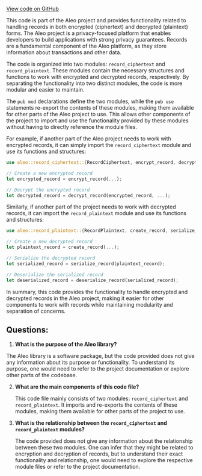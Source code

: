 [View code on GitHub](https://github.com/AleoHQ/aleo/wasm/src/record/mod.rs)

This code is part of the Aleo project and provides functionality related to handling records in both encrypted (ciphertext) and decrypted (plaintext) forms. The Aleo project is a privacy-focused platform that enables developers to build applications with strong privacy guarantees. Records are a fundamental component of the Aleo platform, as they store information about transactions and other data.

The code is organized into two modules: `record_ciphertext` and `record_plaintext`. These modules contain the necessary structures and functions to work with encrypted and decrypted records, respectively. By separating the functionality into two distinct modules, the code is more modular and easier to maintain.

The `pub mod` declarations define the two modules, while the `pub use` statements re-export the contents of these modules, making them available for other parts of the Aleo project to use. This allows other components of the project to import and use the functionality provided by these modules without having to directly reference the module files.

For example, if another part of the Aleo project needs to work with encrypted records, it can simply import the `record_ciphertext` module and use its functions and structures:

```rust
use aleo::record_ciphertext::{RecordCiphertext, encrypt_record, decrypt_record};

// Create a new encrypted record
let encrypted_record = encrypt_record(...);

// Decrypt the encrypted record
let decrypted_record = decrypt_record(encrypted_record, ...);
```

Similarly, if another part of the project needs to work with decrypted records, it can import the `record_plaintext` module and use its functions and structures:

```rust
use aleo::record_plaintext::{RecordPlaintext, create_record, serialize_record, deserialize_record};

// Create a new decrypted record
let plaintext_record = create_record(...);

// Serialize the decrypted record
let serialized_record = serialize_record(plaintext_record);

// Deserialize the serialized record
let deserialized_record = deserialize_record(serialized_record);
```

In summary, this code provides the functionality to handle encrypted and decrypted records in the Aleo project, making it easier for other components to work with records while maintaining modularity and separation of concerns.
## Questions: 
 1. **What is the purpose of the Aleo library?**

   The Aleo library is a software package, but the code provided does not give any information about its purpose or functionality. To understand its purpose, one would need to refer to the project documentation or explore other parts of the codebase.

2. **What are the main components of this code file?**

   This code file mainly consists of two modules: `record_ciphertext` and `record_plaintext`. It imports and re-exports the contents of these modules, making them available for other parts of the project to use.

3. **What is the relationship between the `record_ciphertext` and `record_plaintext` modules?**

   The code provided does not give any information about the relationship between these two modules. One can infer that they might be related to encryption and decryption of records, but to understand their exact functionality and relationship, one would need to explore the respective module files or refer to the project documentation.